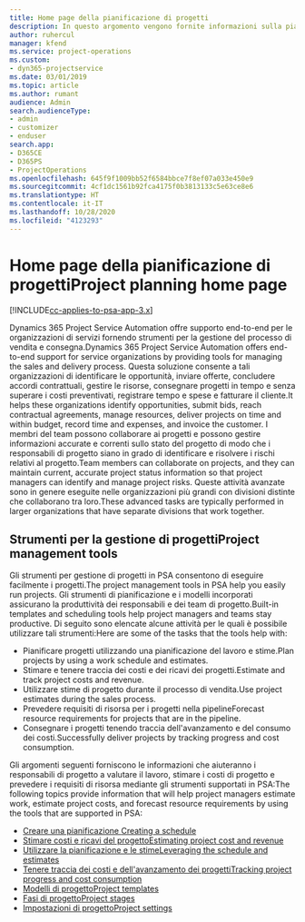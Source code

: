 ```yaml
---
title: Home page della pianificazione di progetti
description: In questo argomento vengono fornite informazioni sulla pianificazione di progetti.
author: ruhercul
manager: kfend
ms.service: project-operations
ms.custom:
- dyn365-projectservice
ms.date: 03/01/2019
ms.topic: article
ms.author: rumant
audience: Admin
search.audienceType:
- admin
- customizer
- enduser
search.app:
- D365CE
- D365PS
- ProjectOperations
ms.openlocfilehash: 645f9f1009bb52f6584bbce7f8ef07a033e450e9
ms.sourcegitcommit: 4cf1dc1561b92fca4175f0b3813133c5e63ce8e6
ms.translationtype: HT
ms.contentlocale: it-IT
ms.lasthandoff: 10/28/2020
ms.locfileid: "4123293"
---
```

# <a name="project-planning-home-page"></a><span data-ttu-id="ea418-103">Home page della pianificazione di progetti</span><span class="sxs-lookup"><span data-stu-id="ea418-103">Project planning home page</span></span>

[!INCLUDE[cc-applies-to-psa-app-3.x](../includes/cc-applies-to-psa-app-3x.md)]

<span data-ttu-id="ea418-104">Dynamics 365 Project Service Automation offre supporto end-to-end per le organizzazioni di servizi fornendo strumenti per la gestione del processo di vendita e consegna.</span><span class="sxs-lookup"><span data-stu-id="ea418-104">Dynamics 365 Project Service Automation offers end-to-end support for service organizations by providing tools for managing the sales and delivery process.</span></span> <span data-ttu-id="ea418-105">Questa soluzione consente a tali organizzazioni di identificare le opportunità, inviare offerte, concludere accordi contrattuali, gestire le risorse, consegnare progetti in tempo e senza superare i costi preventivati, registrare tempo e spese e fatturare il cliente.</span><span class="sxs-lookup"><span data-stu-id="ea418-105">It helps these organizations identify opportunities, submit bids, reach contractual agreements, manage resources, deliver projects on time and within budget, record time and expenses, and invoice the customer.</span></span> <span data-ttu-id="ea418-106">I membri del team possono collaborare ai progetti e possono gestire informazioni accurate e correnti sullo stato del progetto di modo che i responsabili di progetto siano in grado di identificare e risolvere i rischi relativi al progetto.</span><span class="sxs-lookup"><span data-stu-id="ea418-106">Team members can collaborate on projects, and they can maintain current, accurate project status information so that project managers can identify and manage project risks.</span></span> <span data-ttu-id="ea418-107">Queste attività avanzate sono in genere eseguite nelle organizzazioni più grandi con divisioni distinte che collaborano tra loro.</span><span class="sxs-lookup"><span data-stu-id="ea418-107">These advanced tasks are typically performed in larger organizations that have separate divisions that work together.</span></span>

## <a name="project-management-tools"></a><span data-ttu-id="ea418-108">Strumenti per la gestione di progetti</span><span class="sxs-lookup"><span data-stu-id="ea418-108">Project management tools</span></span>

<span data-ttu-id="ea418-109">Gli strumenti per gestione di progetti in PSA consentono di eseguire facilmente i progetti.</span><span class="sxs-lookup"><span data-stu-id="ea418-109">The project management tools in PSA help you easily run projects.</span></span> <span data-ttu-id="ea418-110">Gli strumenti di pianificazione e i modelli incorporati assicurano la produttività dei responsabili e dei team di progetto.</span><span class="sxs-lookup"><span data-stu-id="ea418-110">Built-in templates and scheduling tools help project managers and teams stay productive.</span></span> <span data-ttu-id="ea418-111">Di seguito sono elencate alcune attività per le quali è possibile utilizzare tali strumenti:</span><span class="sxs-lookup"><span data-stu-id="ea418-111">Here are some of the tasks that the tools help with:</span></span>

- <span data-ttu-id="ea418-112">Pianificare progetti utilizzando una pianificazione del lavoro e stime.</span><span class="sxs-lookup"><span data-stu-id="ea418-112">Plan projects by using a work schedule and estimates.</span></span>
- <span data-ttu-id="ea418-113">Stimare e tenere traccia dei costi e dei ricavi dei progetti.</span><span class="sxs-lookup"><span data-stu-id="ea418-113">Estimate and track project costs and revenue.</span></span>
- <span data-ttu-id="ea418-114">Utilizzare stime di progetto durante il processo di vendita.</span><span class="sxs-lookup"><span data-stu-id="ea418-114">Use project estimates during the sales process.</span></span>
- <span data-ttu-id="ea418-115">Prevedere requisiti di risorsa per i progetti nella pipeline</span><span class="sxs-lookup"><span data-stu-id="ea418-115">Forecast resource requirements for projects that are in the pipeline.</span></span>
- <span data-ttu-id="ea418-116">Consegnare i progetti tenendo traccia dell'avanzamento e del consumo dei costi.</span><span class="sxs-lookup"><span data-stu-id="ea418-116">Successfully deliver projects by tracking progress and cost consumption.</span></span>

<span data-ttu-id="ea418-117">Gli argomenti seguenti forniscono le informazioni che aiuteranno i responsabili di progetto a valutare il lavoro, stimare i costi di progetto e prevedere i requisiti di risorsa mediante gli strumenti supportati in PSA:</span><span class="sxs-lookup"><span data-stu-id="ea418-117">The following topics provide information that will help project managers estimate work, estimate project costs, and forecast resource requirements by using the tools that are supported in PSA:</span></span>

- [<span data-ttu-id="ea418-118">Creare una pianificazione </span><span class="sxs-lookup"><span data-stu-id="ea418-118">Creating a schedule</span></span>](project-creating.md)
- [<span data-ttu-id="ea418-119">Stimare costi e ricavi del progetto</span><span class="sxs-lookup"><span data-stu-id="ea418-119">Estimating project cost and revenue</span></span>](project-estimating.md)
- [<span data-ttu-id="ea418-120">Utilizzare la pianificazione e le stime</span><span class="sxs-lookup"><span data-stu-id="ea418-120">Leveraging the schedule and estimates</span></span>](project-leveraging.md)
- [<span data-ttu-id="ea418-121">Tenere traccia dei costi e dell'avanzamento dei progetti</span><span class="sxs-lookup"><span data-stu-id="ea418-121">Tracking project progress and cost consumption</span></span>](project-tracking.md)
- [<span data-ttu-id="ea418-122">Modelli di progetto</span><span class="sxs-lookup"><span data-stu-id="ea418-122">Project templates</span></span>](project-templates.md)
- [<span data-ttu-id="ea418-123">Fasi di progetto</span><span class="sxs-lookup"><span data-stu-id="ea418-123">Project stages</span></span>](project-stages.md)
- [<span data-ttu-id="ea418-124">Impostazioni di progetto</span><span class="sxs-lookup"><span data-stu-id="ea418-124">Project settings</span></span>](project-settings.md)
